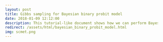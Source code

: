 ```yaml
---
layout: post
title: Gibbs sampling for Bayesian binary probit model
date: 2018-01-09 12:12:00
description: This tutorial-like document shows how we can perform Bayesian binary probit regression using the data augmentation approach.
redirect: /assets/html/bayesian_binary_probit_model.html
img: scmet.png
---
```


